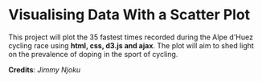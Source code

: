 # Visualising Data With a Scatter Plot

This project will plot the 35 fastest times recorded during the Alpe d'Huez cycling race using **html, css, d3.js and ajax**. The plot will aim to shed light on the prevalence of doping in the sport of cycling.

**Credits**: _Jimmy Njoku_
